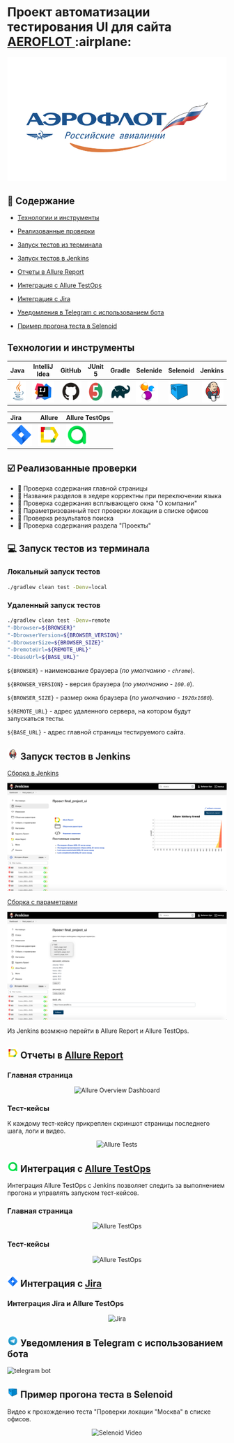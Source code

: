 
<h1 >Проект автоматизации тестирования UI для сайта <a href="https://aeroflot.ru/ ">AEROFLOT </a> :airplane: </h1> 

![MainLogo.png](media/logo/MainLogo.png)
 
## :bookmark_tabs: Содержание

* <a href="#tools">Технологии и инструменты</a>

* <a href="#cases">Реализованные проверки</a>

* <a href="#console">Запуск тестов из терминала</a>

* <a href="#jenkins">Запуск тестов в Jenkins</a>

* <a href="#allure">Отчеты в Allure Report</a>

* <a href="#allure-testops">Интеграция с Allure TestOps</a>

* <a href="#jira">Интеграция с Jira</a>

* <a href="#telegram">Уведомления в Telegram с использованием бота</a>

* <a href="#video">Пример прогона теста в Selenoid</a>

<a id="tools"></a>
## Технологии и инструменты

| Java                                                                                                    | IntelliJ Idea                                                                                                                | GitHub                                                                                                    | JUnit 5                                                                                                          | Gradle                                                                                                    | Selenide                                                                                                        | Selenoid                                                                                                                 |                                                                                                         Jenkins |
|:--------------------------------------------------------------------------------------------------------|------------------------------------------------------------------------------------------------------------------------------|-----------------------------------------------------------------------------------------------------------|------------------------------------------------------------------------------------------------------------------|-----------------------------------------------------------------------------------------------------------|-----------------------------------------------------------------------------------------------------------------|--------------------------------------------------------------------------------------------------------------------------|----------------------------------------------------------------------------------------------------------------:|
| <a href="https://www.java.com/"><img src="media/logo/Java.svg" width="50" height="50"  alt="Java"/></a> | <a id ="tech" href="https://www.jetbrains.com/idea/"><img src="media/logo/Intelij_IDEA.svg" width="50" height="50"  alt="IDEA"/></a> | <a href="https://github.com/"><img src="media/logo/GitHub.svg" width="50" height="50"  alt="Github"/></a> | <a href="https://junit.org/junit5/"><img src="media/logo/JUnit5.svg" width="50" height="50"  alt="JUnit 5"/></a> | <a href="https://gradle.org/"><img src="media/logo/Gradle.svg" width="50" height="50"  alt="Gradle"/></a> | <a href="https://selenide.org/"><img src="media/logo/Selenide.svg" width="50" height="50"  alt="Selenide"/></a> | <a href="https://aerokube.com/selenoid/"><img src="media/logo/Selenoid.svg" width="50" height="50"  alt="Selenoid"/></a> | <a href="https://www.jenkins.io/"><img src="media/logo/Jenkins.svg" width="50" height="50"  alt="Jenkins"/></a> |


| Jira                                                                                                                         | Allure                                                                                                                    | Allure TestOps                                                                                                      |
|:-----------------------------------------------------------------------------------------------------------------------------|---------------------------------------------------------------------------------------------------------------------------|---------------------------------------------------------------------------------------------------------------------|
| <a href="https://www.atlassian.com/ru/software/jira"><img src="media/logo/Jira.svg" width="50" height="50"  alt="Jira"/></a> | <a href="https://github.com/allure-framework"><img src="media/logo/Allure_Report.svg" width="50" height="50"  alt="Allure"/></a> | <a href="https://qameta.io/"><img src="media/logo/Allure_TO.svg" width="50" height="50"  alt="Allure TestOps"/></a> |

<a id="cases"></a>
## :ballot_box_with_check: Реализованные проверки

- :small_blue_diamond: Проверка содержания главной страницы
- :small_blue_diamond: Названия разделов в хедере корректны при переключении языка
- :small_blue_diamond: Проверка содержания всплывающего окна "О компании"
- :small_blue_diamond: Параметризованный тест проверки локации в списке офисов
- :small_blue_diamond: Проверка результатов поиска
- :small_blue_diamond: Проверка содержания раздела "Проекты"

<a id="console"></a>
## :computer: Запуск тестов из терминала
### Локальный запуск тестов

```bash
./gradlew clean test -Denv=local
```

### Удаленный запуск тестов

```bash
./gradlew clean test -Denv=remote
"-Dbrowser=${BROWSER}" 
"-DbrowserVersion=${BROWSER_VERSION}" 
"-DbrowserSize=${BROWSER_SIZE}" 
"-DremoteUrl=${REMOTE_URL}"
"-DbaseUrl=${BASE_URL}"
```

`${BROWSER}` - наименование браузера (_по умолчанию - <code>chrome</code>_).

`${BROWSER_VERSION}` - версия браузера (_по умолчанию - <code>100.0</code>_).

`${BROWSER_SIZE}` - размер окна браузера (_по умолчанию - <code>1920x1080</code>_).

`${REMOTE_URL}` - адрес удаленного сервера, на котором будут запускаться тесты.

`${BASE_URL}` - адреc главной страницы тестируемого сайта.


<a id="jenkins"></a>
## <img src="media/logo/Jenkins.svg" width="25" height="25"/></a> Запуск тестов в Jenkins

<a target="_blank" href="https://jenkins.autotests.cloud/job/final_project_ui/ ">Сборка в Jenkins</a>
<p align="center">

<p align="center">
<a><img title="Jenkins Job" src="media/screenshots/JenkinsMain.png" alt="Jenkins"/></a>
</p>

<a target="_blank" href="https://jenkins.autotests.cloud/job/Students/job/final_project_ui_test/build ">Сборка с параметрами</a>
<p align="center">

<p align="center">
<a><img src="media/screenshots/JenkinsBuild.png" alt="Jenkins"/></a>
</p>

Из Jenkins возмжно перейти в Allure Report и Allure TestOps.

<a id="allure"></a>
## <img src="media/logo/Allure_Report.svg" width="25" height="25"/></a> Отчеты в [Allure Report](https://jenkins.autotests.cloud/job/Students/job/final_project_ui_test/21/allure/)

### Главная страница

<p align="center">
<img title="Allure Overview Dashboard" src="media/screenshots/allureReportMain.jpg">
</p>

### Тест-кейсы

К каждому тест-кейсу прикреплен скриншот страницы последнего шага, логи и видео.

<p align="center">
<img title="Allure Tests" src="media/screenshots/allureReportSuites.jpg">
</p>

<a id="allure-testops"></a>
## <img src="media/logo/Allure_TO.svg" width="25" height="25"/></a> Интеграция с [Allure TestOps](https://allure.autotests.cloud/project/3317/dashboards)

Интеграция Allure TestOps с Jenkins позволяет следить за выполнением прогона и управлять запуском тест-кейсов.

### Главная страница

<p align="center">
<img title="Allure TestOps" src="media/screenshots/testOpsDashboard.jpg">
</p>


### Тест-кейсы

<p align="center">
<img title="Allure TestOps" src="media/screenshots/testOpsTestCases.jpg">
</p>


<a id="jira"></a>
## <img src="media/logo/Jira.svg" width="25" height="25"/></a> Интеграция с [Jira](https://jira.autotests.cloud/browse/HOMEWORK-736)

### Интеграция Jira и Allure TestOps
<p align="center">
<img title="Jira" src="media/screenshots/jiraIntegration.jpg">
</p>


<a id="telegram"></a>
## <img src="media/logo/Telegram.svg" width="25" height="25"/></a> Уведомления в Telegram с использованием бота

<p >
<img title="telegram bot" src="media/screenshots/telegramIntegration.jpg">
</p>

<a id="video"></a>
## <img src="media/logo/Selenoid.svg" width="25" height="25"/></a> Пример прогона теста в Selenoid

Видео к прохождению теста "Проверки локации "Москва" в списке офисов.
<p align="center">
  <img title="Selenoid Video" src="media/video/contactsTestVideo.gif">
</p>
